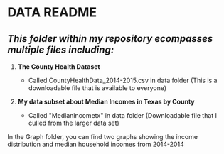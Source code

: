 # DATA README

## ***This folder within my repository ecompasses multiple files including:***

1. **The County Health Dataset**
   - Called CountyHealthData_2014-2015.csv in data folder
  (This is a downloadable file that is available to everyone)

2. **My data subset about Median Incomes in Texas by County**
   - Called "Medianincometx" in data folder
   (Downloadable file that I culled from the larger data set)

In the Graph folder, you can find two graphs showing the income distribution and median household incomes from 2014-2014
